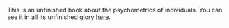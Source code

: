 This is an unfinished book about the psychometrics of individuals. You can see it in all its unfinished glory [here](https://individual-psychometrics.rbind.io/).
